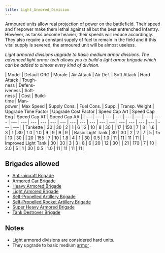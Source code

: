 ```yaml
---
title: Light_Armored_Division
---
```

 Armoured units allow real projection of power on the battlefield. Their speed and firepower make them lethal against all but the best entrenched Infantry. However, as tanks become heavier, their speeds will reduce accordingly. They also require a constant supply of fuel to remain in the field and if this vital supply is severed, the armoured unit will be almost useless.

_Light armored divisions upgrade to basic medium armor divisions. The advanced light armor tech allows you to build a light armor brigade which can be added to almost every kind of division._

| Model | Default ORG | Morale | Air Attack | Air Def. | Soft Attack | Hard Attack | Tough-  
ness | Defens-  
iveness | Soft-  
ness |  | Cost | Build-  
time | Man-  
power | Max Speed | Supply Cons. | Fuel Cons. | Supp. | Transp. Weight | Upgrade Time Factor | Upgrade Cost Factor | Speed Cap Art | Speed Cap Eng | Speed Cap AT | Speed Cap AA |
| --- | --- | --- | --- | --- | --- | --- | --- | --- | --- | --- | --- | --- | --- | --- | --- | --- | --- | --- | --- | --- | --- | --- | --- | --- |
| Tankette | 30 | 30 | 2 | 1 | 6 | 2 | 10 | 8 | 30 |  | 17 | 150 | 7 | 8 | 1.6 | 3 | 1 | 30 | 1.0 | 1.0 | 9 | 9 | 9 | 9 |
| Basic Light Tank | 30 | 30 | 2 | 2 | 7 | 5 | 15 | 10 | 30 |  | 20 | 155 | 7 | 10 | 1.8 | 4 | 1 | 30 | 0.5 | 1.0 | 11 | 11 | 11 | 11 |
| Improved Light Tank | 30 | 30 | 3 | 3 | 8 | 6 | 20 | 12 | 30 |  | 21 | 170 | 7 | 10 | 2.0 | 5 | 1 | 30 | 0.5 | 1.0 | 11 | 11 | 11 | 11 |

  

Brigades allowed
----------------

*   [Anti-aircraft Brigade](/wiki/Anti-aircraft_Brigade "Anti-aircraft Brigade")
*   [Armored Car Brigade](/wiki/Armored_Car_Brigade "Armored Car Brigade")
*   [Heavy Armored Brigade](/wiki/Heavy_Armored_Brigade "Heavy Armored Brigade")
*   [Light Armored Brigade](/wiki/Light_Armored_Brigade "Light Armored Brigade")
*   [Self-Propelled Artillery Brigade](/wiki/Self-Propelled_Artillery_Brigade "Self-Propelled Artillery Brigade")
*   [Self-Propelled Rocket Artillery Brigade](/wiki/Self-Propelled_Rocket_Artillery_Brigade "Self-Propelled Rocket Artillery Brigade")
*   [Super Heavy Armored Brigade](/wiki/Super_Heavy_Armored_Brigade "Super Heavy Armored Brigade")
*   [Tank Destroyer Brigade](/wiki/Tank_Destroyer_Brigade "Tank Destroyer Brigade")

Notes
-----

*   Light armored divisions are considered hard units.
*   They upgrade to basic medium [armor](/wiki/Armored_Division "Armored Division") .